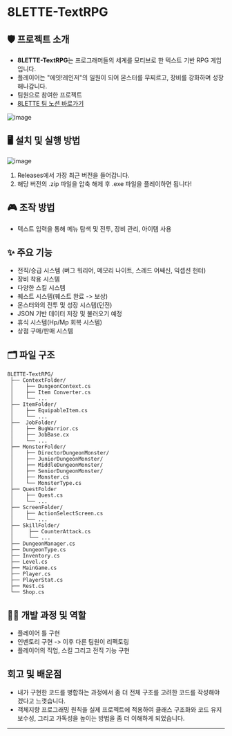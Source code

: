 # 8LETTE-TextRPG

## 🛡️ 프로젝트 소개
- **8LETTE-TextRPG**는 프로그래머들의 세계를 모티브로 한 텍스트 기반 RPG 게임입니다.
- 플레이어는 "에잇!레인저"의 일원이 되어 몬스터를 무찌르고, 장비를 강화하며 성장해나갑니다.
- 팀원으로 참여한 프로젝트
- [8LETTE 팀 노션 바로가기](https://torpid-stamp-e35.notion.site/8LETTE-1e0662ebba1c80958206d8ec12ee2e40?pvs=4)

![image](https://github.com/user-attachments/assets/5814e742-44dc-4258-8bf3-97e7e0a5da26)

## 🖥️ 설치 및 실행 방법
![image](https://github.com/user-attachments/assets/a5cc4159-a1ba-4bf3-b05f-4a02f08378f7)
1. Releases에서 가장 최근 버전을 들어갑니다.
2. 해당 버전의 .zip 파일을 압축 해제 후 .exe 파일을 플레이하면 됩니다!

## 🎮 조작 방법
- 텍스트 입력을 통해 메뉴 탐색 및 전투, 장비 관리, 아이템 사용

## ✨ 주요 기능
- 전직/승급 시스템 (버그 워리어, 메모리 나이트, 스레드 어쌔신, 익셉션 헌터)
- 장비 착용 시스템
- 다양한 스킬 시스템
- 퀘스트 시스템(퀘스트 완료 -> 보상)
- 몬스터와의 전투 및 성장 시스템(던전)
- JSON 기반 데이터 저장 및 불러오기 예정
- 휴식 시스템(Hp/Mp 회복 시스템)
- 상점 구매/판매 시스템

## 🗂️ 파일 구조
```plaintext
8LETTE-TextRPG/
 ├── ContextFolder/
 │    ├── DungeonContext.cs
 │    ├── Item Converter.cs
 │    └── ...
 ├── ItemFolder/
 │    ├── EquipableItem.cs
 │    └── ...
 ├──  JobFolder/
 │    ├── BugWarrior.cs
 │    ├── JobBase.cx
 │    └── ...
 ├── MonsterFolder/
 │    ├── DirectorDungeonMonster/
 │    ├── JuniorDungeonMonster/
 │    ├── MiddleDungeonMonster/
 │    ├── SeniorDungeonMonster/
 │    ├── Monster.cs
 │    └── MonsterType.cs
 ├── QuestFolder
 │    ├── Quest.cs
 │    └── ...
 ├── ScreenFolder/
 │    ├── ActionSelectScreen.cs
 │    └── ...
 ├── SkillFolder/
 │     ├── CounterAttack.cs
 │     └── ...
 ├── DungeonManager.cs
 ├── DungeonType.cs
 ├── Inventory.cs
 ├── Level.cs
 ├── MainGame.cs
 ├── Player.cs
 ├── PlayerStat.cs
 ├── Rest.cs
 └── Shop.cs
```

## 🧙‍♂️ 개발 과정 및 역할
- 플레이어 틀 구현
- 인벤토리 구현 -> 이후 다른 팀원이 리펙토링
- 플레이어의 직업, 스킬 그리고 전직 기능 구현

## 회고 및 배운점
- 내가 구현한 코드를 병합하는 과정에서 좀 더 전체 구조를 고려한 코드를 작성해야겠다고 느꼇습니다.
- 객체지향 프로그래밍 원칙을 실제 프로젝트에 적용하여 클래스 구조화와 코드 유지 보수성, 그리고 가독성을 높이는 방법을 좀 더 이해하게 되었습니다.

  

---

